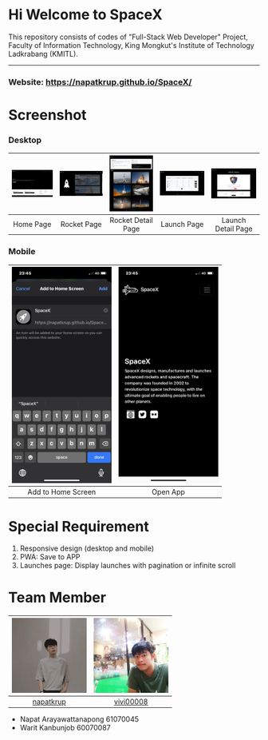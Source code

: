# Hi Welcome to SpaceX
This repository consists of codes of "Full-Stack Web Developer" Project, Faculty of Information Technology, King Mongkut's Institute of Technology Ladkrabang (KMITL).
______
### Website: https://napatkrup.github.io/SpaceX/

# Screenshot
### Desktop
|<img src="https://github.com/NAPATKRUP/SpaceX/blob/main/README/home.png" width="300px"/>|<img src="https://github.com/NAPATKRUP/SpaceX/blob/main/README/rocket.png" width="300px"/>|<img src="https://github.com/NAPATKRUP/SpaceX/blob/main/README/rocketDetail.png" width="300px"/>|<img src="https://github.com/NAPATKRUP/SpaceX/blob/main/README/launch.png" width="300px"/>|<img src="https://github.com/NAPATKRUP/SpaceX/blob/main/README/launchDetail.png" width="300px"/>|
|:-----:|:-----:|:-----:|:-----:|:-----:|
|Home Page|Rocket Page|Rocket Detail Page|Launch Page|Launch Detail Page|

### Mobile
|<img src="https://github.com/NAPATKRUP/SpaceX/blob/main/README/mobile_1.jpg" width="200px"/>|<img src="https://github.com/NAPATKRUP/SpaceX/blob/main/README/mobile_2.jpg" width="200px"/>|
|:-----:|:-----:|
|Add to Home Screen|Open App|

# Special Requirement
1. Responsive design (desktop and mobile)
2. PWA: Save to APP
3. Launches page: Display launches with pagination or infinite scroll

# Team Member
|<img src="https://github.com/NAPATKRUP/SpaceX/blob/main/README/pic_napat.jpg" width="150px" height="150px">|<img src="https://github.com/NAPATKRUP/SpaceX/blob/main/README/pic_vivi.jpg" width="150px" height="150px">
|:-----:|:-----:|
|[napatkrup](https://github.com/NAPATKRUP)|[vivi00008](https://github.com/vivi00008)|

- Napat Arayawattanapong 61070045
- Warit Kanbunjob 60070087
